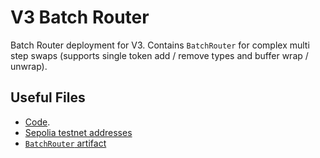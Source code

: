 # V3 Batch Router

Batch Router deployment for V3.
Contains `BatchRouter` for complex multi step swaps (supports single token add / remove types and buffer wrap / unwrap).

## Useful Files

- [Code](https://github.com/balancer/balancer-v3-monorepo/commit/74d7068fb21565741427cdabfa4f1b539a4bddaa).
- [Sepolia testnet addresses](./output/sepolia.json)
- [`BatchRouter` artifact](./artifact/BatchRouter.json)

